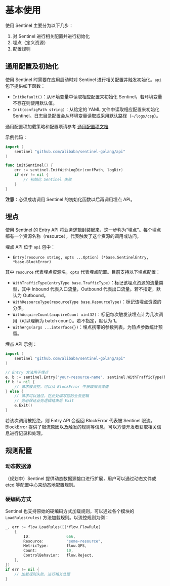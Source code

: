 # 基本使用

使用 Sentinel 主要分为以下几步：

1. 对 Sentinel 进行相关配置并进行初始化
2. 埋点（定义资源）
3. 配置规则

## 通用配置及初始化

使用 Sentinel 时需要在应用启动时对 Sentinel 进行相关配置并触发初始化。`api` 包下提供如下函数：

- `InitDefault()`：从环境变量中读取相应配置来初始化 Sentinel，若环境变量不存在则使用默认值。
- `Init(configPath string)`：从给定的 YAML 文件中读取相应配置来初始化 Sentinel。日志目录配置会从环境变量读取或采用默认路径（`~/logs/csp`）。

通用配置项加载策略和配置项请参考 [通用配置项文档](https://github.com/alibaba/sentinel-golang/wiki/通用配置项)

示例代码：

```go
import (
	sentinel "github.com/alibaba/sentinel-golang/api"
)

func initSentinel() {
	err := sentinel.InitWithLogDir(confPath, logDir)
	if err != nil {
		// 初始化 Sentinel 失败
	}
}
```

**注意**：必须成功调用 Sentinel 的初始化函数以后再调用埋点 API。

## 埋点

使用 Sentinel 的 Entry API 将业务逻辑封装起来，这一步称为“埋点”。每个埋点都有一个资源名称（resource），代表触发了这个资源的调用或访问。

埋点 API 位于 `api` 包中：

- `Entry(resource string, opts ...Option) (*base.SentinelEntry, *base.BlockError)`

其中 `resource` 代表埋点资源名，`opts` 代表埋点配置。目前支持以下埋点配置：

- `WithTrafficType(entryType base.TrafficType)`：标记该埋点资源的流量类型，其中 Inbound 代表入口流量，Outbound 代表出口流量。若不指定，默认为 Outbound。
- `WithResourceType(resourceType base.ResourceType)`：标记该埋点资源的分类。
- `WithAcquireCount(acquireCount uint32)`：标记每次触发该埋点计为几次调用（可以理解为 batch count）。若不指定，默认为 1。
- `WithArgs(args ...interface{})`：埋点携带的参数列表，为热点参数统计预留。

埋点 API 示例：

```go
import (
	sentinel "github.com/alibaba/sentinel-golang/api"
)

// Entry 方法用于埋点
e, b := sentinel.Entry("your-resource-name", sentinel.WithTrafficType(base.Inbound))
if b != nil {
	// 请求被流控，可以从 BlockError 中获取限流详情
} else {
	// 请求可以通过，在此处编写您的业务逻辑
	// 务必保证业务逻辑结束后 Exit
	e.Exit()
}
```

若该次调用被拒绝，则 Entry API 会返回 BlockError 代表被 Sentinel 限流。BlockError 提供了限流原因以及触发的规则等信息，可以方便开发者获取相关信息进行记录和处理。

## 规则配置

### 动态数据源

（规划中）Sentinel 提供动态数据源接口进行扩展，用户可以通过动态文件或 etcd 等配置中心来动态地配置规则。

### 硬编码方式

Sentinel 也支持原始的硬编码方式加载规则，可以通过各个模块的 `LoadRules(rules)` 方法加载规则。以流控规则为例：

```go
_, err := flow.LoadRules([]*flow.FlowRule{
	{
		ID:                666,
		Resource:          "some-resource",
		MetricType:        flow.QPS,
		Count:             10,
		ControlBehavior:   flow.Reject,
	},
})
if err != nil {
	// 加载规则失败，进行相关处理
}
```